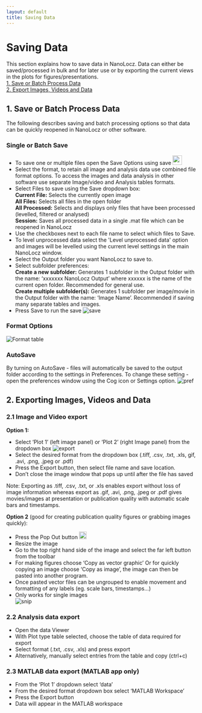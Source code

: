 ```yaml
---
layout: default
title: Saving Data
---
```


# Saving Data
This section explains how to save data in NanoLocz. Data can either be saved/processed in bulk and for later use or by exporting the current views in the plots for figures/presentations.\
[1. Save or Batch Process Data](#1-save-or-batch-process-data)\
[2. Export Images, Videos and Data](#2-exporting-images-videos-and-data) 

## 1. Save or Batch Process Data
The following describes saving and batch processing options so that data can be quickly reopened in NanoLocz or other software.

### Single or Batch Save 
- To save one or multiple files open the Save Options using save <img src="https://github.com/George-R-Heath/NanoLocz/assets/90329395/6e6c149b-85c8-46d2-9d31-4152f5415854" width="25">
- Select the format, to retain all image and analysis data use combined file format options. To access the images and data analysis in other software use separate Image/video and Analysis tables formats.
- Select Files to save using the Save dropdown box:\
**Current File:** Selects the currently open image\
**All Files:** Selects all files in the open folder\
**All Processed:** Selects and displays only files that have been processed (levelled, filtered or analysed)\
**Session:** Saves all processed data in a single .mat file which can be reopened in NanoLocz 
- Use the checkboxes next to each file name to select which files to Save.
- To level unprocessed data select the 'Level unprocessed data' option and images will be levelled using the current level settings in the main NanoLocz window.
- Select the Output folder you want NanoLocz to save to.
- Select subfolder preferences:\
**Create a new subfolder:** Generates 1 subfolder in the Output folder with the name: ‘xxxxxxx NanoLocz Output’ where xxxxxx is the name of the current open folder. Recommended for general use.\
**Create multiple subfolder(s):** Generates 1 subfolder per image/movie in the Output folder with the name: ‘Image Name’. Recommended if saving many separate tables and images.   
- Press Save to run the save
![save](https://github.com/George-R-Heath/NanoLocz/assets/90329395/c2e197c7-def9-4347-ba4b-89874aa0edaa)

### Format Options 
![Format table](https://github.com/George-R-Heath/NanoLocz/assets/90329395/dd2755a1-09c7-4d26-9dbc-4ee9ce17c5db)

### AutoSave
By turning on AutoSave - files will automatically be saved to the output folder according to the settings in Preferences. To change these setting - open the preferences window using the Cog icon or Settings option. 
![pref](https://github.com/George-R-Heath/NanoLocz/assets/90329395/ee3f646d-4075-405f-afeb-ada44420036f)

## 2. Exporting Images, Videos and Data
### 2.1 Image and Video export
**Option 1:**
* Select ‘Plot 1’ (left image panel) or ‘Plot 2’ (right Image panel) from the dropdown box
![export](https://github.com/George-R-Heath/NanoLocz/assets/90329395/b5143548-f448-4614-9816-6bf05a907b9a)
* Select the desired format from the dropdown box (.tiff, .csv, .txt, .xls, gif, .avi, .png, .jpeg or .pdf)
* Press the Export button, then select file name and save location.
* Don’t close the image window that pops up until after the file has saved

Note: Exporting as .tiff, .csv, .txt, or .xls enables export without loss of image information whereas export as .gif, .avi, .png, .jpeg or .pdf gives movies/images at presentation or publication quality with automatic scale bars and timestamps. 

**Option 2** (good for creating publication quality figures or grabbing images quickly):
* Press the Pop Out button <img src="https://github.com/George-R-Heath/NanoLocz/assets/90329395/c1e4a884-38cd-49f9-b71a-1d7925d73cc3" width="20">
* Resize the image 
* Go to the top right hand side of the image and select the far left button from the toolbar
* For making figures choose ‘Copy as vector graphic’ Or for quickly copying an image choose ‘Copy as image’, the image can then be pasted into another program.
* Once pasted vector files can be ungrouped to enable movement and formatting of any labels (eg. scale bars, timestamps…) 
* Only works for single images\
   ![snip](https://github.com/George-R-Heath/NanoLocz/assets/90329395/bf909586-d6b3-4c50-82ae-9ce813b126c6)

### 2.2 Analysis data export
* Open the data Viewer 
* With Plot type table selected, choose the table of data required for export 
* Select format (.txt, .csv, .xls) and press export
* Alternatively, manually select entries from the table and copy (ctrl+c)

### 2.3 MATLAB data export (MATLAB app only)
* From the ‘Plot 1’ dropdown select ‘data’ 
* From the desired format dropdown box select ‘MATLAB Workspace’
* Press the Export button
* Data will appear in the MATLAB workspace
